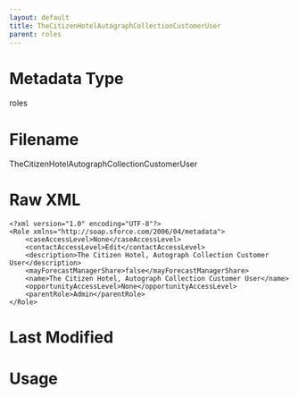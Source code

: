 ```yaml
---
layout: default
title: TheCitizenHotelAutographCollectionCustomerUser
parent: roles
---
```

# Metadata Type
roles


# Filename 
TheCitizenHotelAutographCollectionCustomerUser


# Raw XML
```
<?xml version="1.0" encoding="UTF-8"?>
<Role xmlns="http://soap.sforce.com/2006/04/metadata">
    <caseAccessLevel>None</caseAccessLevel>
    <contactAccessLevel>Edit</contactAccessLevel>
    <description>The Citizen Hotel, Autograph Collection Customer User</description>
    <mayForecastManagerShare>false</mayForecastManagerShare>
    <name>The Citizen Hotel, Autograph Collection Customer User</name>
    <opportunityAccessLevel>None</opportunityAccessLevel>
    <parentRole>Admin</parentRole>
</Role>
```


# Last Modified


# Usage
